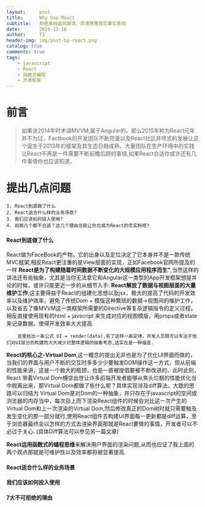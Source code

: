 ```yaml
---
layout:     post
title:      Why Use React
subtitle:   拒绝单纯追风跟浪，弄清原理背后事实真相
date:       2016-12-16
author:     TJ
header-img: img/post-bg-react.png
catalog: true
comments: true
tags:
    - javascript
    - React
    - 函数式编程
    - 开源框架
---
```

# 前言
>如果说2014年时术语MVVM,属于Angular的，那么2015年称为React元年并不为过，Factbook的开发团队不断完善以及React社区井喷式的发展让这个诞生于2013年的框架及其生态日趋成熟，大量团队在生产环境中的实践让React不再是一件需要不断前瞻后顾的事情,如果React合适你或许还有几件事情你也应该知道。

# 提出几点问题
    1. React到底做了什么
    2. React适合什么样的业务场景?
    3. 我们应该如何投入使用?
    4. 前面几个都不合适？这几个理由总能让你也成为React的忠实粉吧?


#### React到底做了什么
React做为FaceBook的产物，它的出身以及定位决定了它本身并不是一款传统MVC框架,相反React更注重的是View层面的实现，正如Facebook官网所提及的一样 **React是为了构建随着时间数据不断变化的大规模应用程序而生"**,当然这样的讲法还有些抽象，尤其是当你无法拿它和Angular这一类型的App开发框架想提并论的时候，或许只能更近一步的从细节入手:
**React解放了数据与视图层面的大量维护工作**,这主要得益于React的组建化思想以及jsx，极大的提高了代码的开发效率以及维护效率，避免了传统Dom + 模版这种繁琐的数据->视图间的维护工作，以及省去了像MVVM这一类框架所需要的Directive等复杂逻辑指令的定义过程，相反直接使用现有的html + javscript 来生成对应的视图模版，用props或者state来记录数据，使得开发效率大大提高.
  
        这里给出一条公式 UI = render(data),有了这样一条定律，开发人员既可以专注于他们对UI部分的构建而大大减少对整体逻辑的抽象考虑,这实在是一种福音.
  
**React的核心之-Virtual Dom**,这一概念的提出无非也是为了优化UI界面而做的，当我们的界面与用户不断的交互时多多少少要触发DOM操作这一方式，但从前端的性能来讲，这是一个极大的瓶颈，也是一直被提倡要被不断改进的，此时此刻，React 带着Virtual Dom横空出世让许多前端开发者能够从焦头烂额的性能优化当中脱离出来，那Virtual Dom都做了些什么呢？具体实现涉及diff算法，大致的思路可以归结为 Virtual Dom是对Dom的一种抽象，并只存在于javascript的空间或浏览器的内存当中，每次自上而下渲染React组件的时候会对比这一次产生的Virtual Dom和上一次渲染的Virtual Dom,然后修改真正的Dom树时就只需要触及发生变化的那一部分就行,使用React组件去构建UI界面每一更新都是diff运算，至于浏览器最终会以怎样的方式去渲染界面那就是React要做的事情，开发者可以不必过于关心.
(具体Diff算法可以参见另一篇文章)

**React运用函数式的编程思维**来解决用户界面的渲染问题,从而也应证了我上面的两个观点那就是可维护性以及效率都将被显著提高.


#### React适合什么样的业务场景



#### 我们应该如何投入使用

#### 7大不可拒绝的理由


